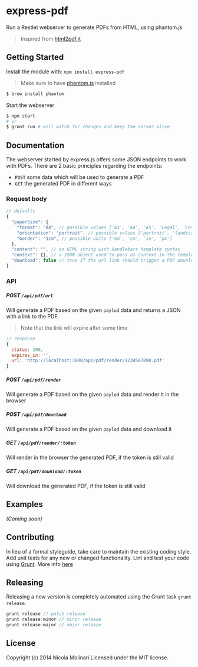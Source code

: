 # express-pdf

Run a Restlet webserver to generate PDFs from HTML, using phantom.js

> Inspired from [html2pdf.it](https://github.com/emmenko/html2pdf.it)

## Getting Started
Install the module with: `npm install express-pdf`

> Make sure to have [phantom.js](http://phantomjs.org/) installed

```bash
$ brew install phantom
```

Start the webserver

```bash
$ npm start
# or
$ grunt run # will watch for changes and keep the server alive
```

## Documentation
The webserver started by express.js offers some JSON endpoints to work with PDFs.
There are 2 basic principles regarding the endpoints:

- `POST` some data which will be used to generate a PDF
- `GET` the generated PDF in different ways

### Request body
```javascript
// defaults
{
  "paperSize": {
    "format": "A4", // possible values ['A3', 'A4', 'A5', 'Legal', 'Letter', 'Tabloid']
    "orientation": "portrait", // possible values ['portrait', 'landscape']
    "border": "1cm", // possible units ['mm', 'cm', 'in', 'px']
  },
  "content": "", // an HTML string with Handlebars template syntax
  "context": {}, // a JSON object used to pass as context in the template
  "download": false // true if the url link should trigger a PDF download, otherwise it will be rendered in the browser
}
```

### API

##### POST `/api/pdf/url`
Will generate a PDF based on the given `paylod` data and returns a JSON with a
link to the PDF.
> Note that the link will expire after some time

```javascript
// response
{
  status: 200,
  expires_in: '',
  url: 'http://localhost:3000/api/pdf/render/1234567890.pdf'
}
```

##### POST `/api/pdf/render`
Will generate a PDF based on the given `paylod` data and render it in the browser

##### POST `/api/pdf/download`
Will generate a PDF based on the given `paylod` data and download it

##### GET `/api/pdf/render/:token`
Will render in the browser the generated PDF, if the token is still valid

##### GET `/api/pdf/download/:token`
Will download the generated PDF, if the token is still valid


## Examples
_(Coming soon)_

## Contributing
In lieu of a formal styleguide, take care to maintain the existing coding style. Add unit tests for any new or changed functionality. Lint and test your code using [Grunt](http://gruntjs.com/).
More info [here](CONTRIBUTING.md)

## Releasing
Releasing a new version is completely automated using the Grunt task `grunt release`.

```javascript
grunt release // patch release
grunt release:minor // minor release
grunt release:major // major release
```

## License
Copyright (c) 2014 Nicola Molinari
Licensed under the MIT license.

